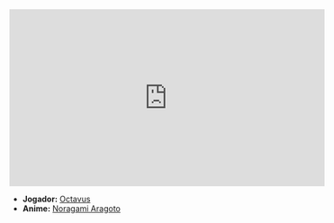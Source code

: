 <iframe width="560" height="315" src="https://www.youtube.com/embed/aZenmeRytEM?si=k0SqqkN-gTXQj35Y" title="YouTube video player" frameborder="0" allow="accelerometer; autoplay; clipboard-write; encrypted-media; gyroscope; picture-in-picture; web-share" referrerpolicy="strict-origin-when-cross-origin" allowfullscreen></iframe>

- **Jogador:** [Octavus](../Membros/Octavus.md)
- **Anime:** [Noragami Aragoto](../Animes/Noragami%20Aragoto.md)